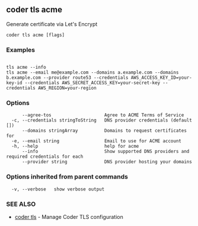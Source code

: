 ## coder tls acme

Generate certificate via Let's Encrypt

```
coder tls acme [flags]
```

### Examples

```

tls acme --info
tls acme --email me@example.com --domains a.example.com --domains b.example.com --provider route53 --credentials AWS_ACCESS_KEY_ID=your-key-id --credentials AWS_SECRET_ACCESS_KEY=your-secret-key --credentials AWS_REGION=your-region
```

### Options

```
      --agree-tos                    Agree to ACME Terms of Service
  -c, --credentials stringToString   DNS provider credentials (default [])
      --domains stringArray          Domains to request certificates for
  -e, --email string                 Email to use for ACME account
  -h, --help                         help for acme
      --info                         Show supported DNS providers and required credentials for each
      --provider string              DNS provider hosting your domains
```

### Options inherited from parent commands

```
  -v, --verbose   show verbose output
```

### SEE ALSO

* [coder tls](coder_tls.md)	 - Manage Coder TLS configuration

